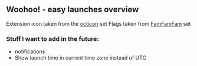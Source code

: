 ## Woohoo! - easy launches overview

Extension icon taken from the [octicon](https://octicons.github.com/) set
Flags taken from [FamFamFam](http://www.famfamfam.com/) set

### Stuff I want to add in the future:
 - notifications
 - Show launch time in current time zone instead of UTC

